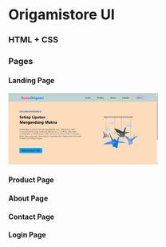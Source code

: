 # Origamistore UI

### HTML + CSS

### Pages

#### Landing Page
<img src="gambar/SS/landingpage.png" width="300px">

#### Product Page

#### About Page

#### Contact Page

#### Login Page
